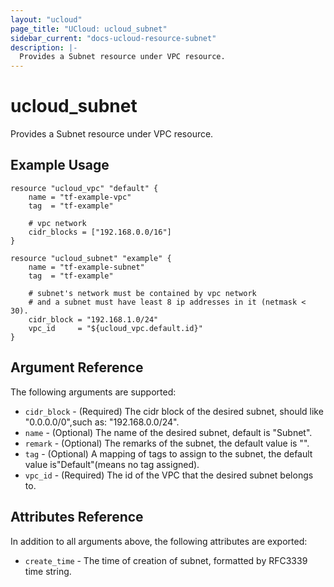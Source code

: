```yaml
---
layout: "ucloud"
page_title: "UCloud: ucloud_subnet"
sidebar_current: "docs-ucloud-resource-subnet"
description: |-
  Provides a Subnet resource under VPC resource.
---
```


# ucloud_subnet

Provides a Subnet resource under VPC resource.

## Example Usage

```hcl
resource "ucloud_vpc" "default" {
    name = "tf-example-vpc"
    tag  = "tf-example"

    # vpc network
    cidr_blocks = ["192.168.0.0/16"]
}

resource "ucloud_subnet" "example" {
    name = "tf-example-subnet"
    tag  = "tf-example"

    # subnet's network must be contained by vpc network
    # and a subnet must have least 8 ip addresses in it (netmask < 30).
    cidr_block = "192.168.1.0/24"
    vpc_id     = "${ucloud_vpc.default.id}"
}
```

## Argument Reference

The following arguments are supported:

* `cidr_block` - (Required) The cidr block of the desired subnet, should like "0.0.0.0/0",such as: "192.168.0.0/24".
* `name` - (Optional) The name of the desired subnet, default is "Subnet".
* `remark` - (Optional) The remarks of the subnet, the default value is "".
* `tag` - (Optional)  A mapping of tags to assign to the subnet, the default value is"Default"(means no tag assigned).
* `vpc_id` - (Required) The id of the VPC that the desired subnet belongs to.

## Attributes Reference

In addition to all arguments above, the following attributes are exported:

* `create_time` - The time of creation of subnet, formatted by RFC3339 time string.
